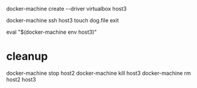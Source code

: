 docker-machine create --driver virtualbox host3

docker-machine ssh host3
    touch dog.file
exit

eval "$(docker-machine env host3)"

# cleanup
docker-machine stop host2
docker-machine kill host3
docker-machine rm host2 host3